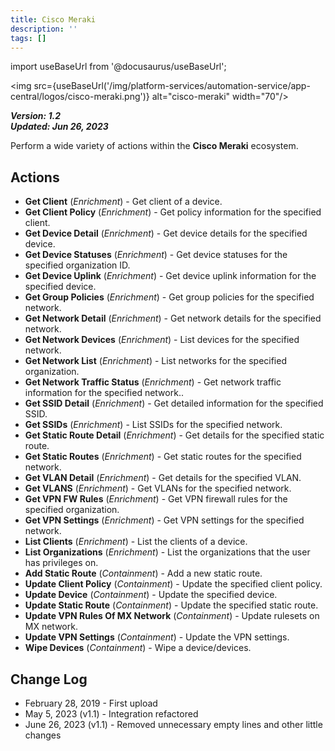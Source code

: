 ```yaml
---
title: Cisco Meraki
description: ''
tags: []
---
```

import useBaseUrl from '@docusaurus/useBaseUrl';

<img src={useBaseUrl('/img/platform-services/automation-service/app-central/logos/cisco-meraki.png')} alt="cisco-meraki" width="70"/>

***Version: 1.2  
Updated: Jun 26, 2023***

 Perform a wide variety of actions within the **Cisco Meraki** ecosystem.

## Actions

* **Get Client** (*Enrichment*) - Get client of a device.
* **Get Client Policy** (*Enrichment*) - Get policy information for the specified client.
* **Get Device Detail** (*Enrichment*) - Get device details for the specified device.
* **Get Device Statuses** (*Enrichment*) - Get device statuses for the specified organization ID.
* **Get Device Uplink** (*Enrichment*) - Get device uplink information for the specified device.
* **Get Group Policies** (*Enrichment*) - Get group policies for the specified network.
* **Get Network Detail** (*Enrichment*) - Get network details for the specified network.
* **Get Network Devices** (*Enrichment*) - List devices for the specified network.
* **Get Network List** (*Enrichment*) - List networks for the specified organization.
* **Get Network Traffic Status** (*Enrichment*) - Get network traffic information for the specified network..
* **Get SSID Detail** (*Enrichment*) - Get detailed information for the specified SSID.
* **Get SSIDs** (*Enrichment*) - List SSIDs for the specified network.
* **Get Static Route Detail** (*Enrichment*) - Get details for the specified static route.
* **Get Static Routes** (*Enrichment*) - Get static routes for the specified network.
* **Get VLAN Detail** (*Enrichment*) - Get details for the specified VLAN.
* **Get VLANS** (*Enrichment*) - Get VLANs for the specified network.
* **Get VPN FW Rules** (*Enrichment*) - Get VPN firewall rules for the specified organization.
* **Get VPN Settings** (*Enrichment*) - Get VPN settings for the specified network.
* **List Clients** (*Enrichment*) - List the clients of a device.
* **List Organizations** (*Enrichment*) - List the organizations that the user has privileges on.
* **Add Static Route** (*Containment*) - Add a new static route.
* **Update Client Policy** (*Containment*) - Update the specified client policy.
* **Update Device** (*Containment*) - Update the specified device.
* **Update Static Route** (*Containment*) - Update the specified static route.
* **Update VPN Rules Of MX Network** (*Containment*) - Update rulesets on MX network.
* **Update VPN Settings** (*Containment*) - Update the VPN settings.
* **Wipe Devices** (*Containment*) - Wipe a device/devices.

## Change Log

* February 28, 2019 - First upload
* May 5, 2023 (v1.1) - Integration refactored
* June 26, 2023 (v1.1) - Removed unnecessary empty lines and other little changes
